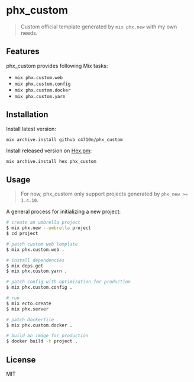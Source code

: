 # phx_custom

> Custom official template generated by `mix phx.new` with my own needs.

## Features

phx_custom provides following Mix tasks:

- `mix phx.custom.web`
- `mix phx.custom.config`
- `mix phx.custom.docker`
- `mix phx.custom.yarn`

## Installation

Install latest version:

```sh
mix archive.install github c4710n/phx_custom
```

Install released version on [Hex.pm](https://hex.pm/):

```
mix archive.install hex phx_custom
```

## Usage

> For now, phx_custom only support projects generated by `phx_new >= 1.4.10`.

A general process for initializing a new project:

```sh
# create an umbrella project
$ mix phx.new --umbrella project
$ cd project

# patch custom web template
$ mix phx.custom.web .

# install dependencies
$ mix deps.get
$ mix phx.custom.yarn .

# patch config with optimization for production
$ mix phx.custom.config .

# run
$ mix ecto.create
$ mix phx.server

# patch Dockerfile
$ mix phx.custom.docker .

# build an image for production
$ docker build -t project .
```

## License

MIT
